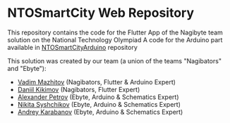 # NTOSmartCity Web Repository
This repository contains the code for the Flutter App of the Nagibyte team solution on the National Technology Olympiad
A code for the Arduino part available in [NTOSmartCityArduino](https://github.com/vadim-rm/NTOSmartCityArduino) repository

This solution was created by our team (a union of the teams "Nagibators" and "Ebyte"):
  * [Vadim Mazhitov](https://github.com/vadim-rm) (Nagibators, Flutter & Arduino Expert)
  * [Daniil Kikimov](https://github.com/katsushooter) (Nagibators, Flutter Expert)
  * [Alexander Petrov](https://github.com/Leto-Osen228) (Ebyte, Arduino & Schematics Expert)
  * [Nikita Syshchikov](https://github.com/furperson) (Ebyte, Arduino & Schematics Expert)
  * [Andrey Karabanov](https://github.com/forafox) (Ebyte, Arduino & Schematics Expert)
